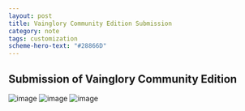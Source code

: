 ```yaml
---
layout: post
title: Vainglory Community Edition Submission
category: note
tags: customization
scheme-hero-text: "#28866D"
---
```


## Submission of Vainglory Community Edition 
![image](assets/img/vain1.svg)
![image](assets/img/vain2.svg)
![image](assets/img/vain3.svg)